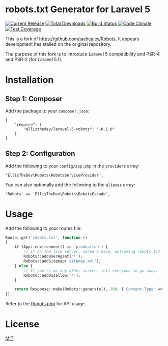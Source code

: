 # robots.txt Generator for Laravel 5

[![Current Release](https://img.shields.io/github/release/ellisthedev/laravel-5-robots.svg)](https://github.com/ellisthedev/laravel-5-robots/releases)
[![Total Downloads](https://img.shields.io/packagist/dt/ellisthedev/laravel-5-robots.svg)](https://packagist.org/packages/ellisthedev/laravel-5-robots)
[![Build Status](https://travis-ci.org/ellisthedev/laravel-5-robots.svg?branch=master)](https://travis-ci.org/ellisthedev/laravel-5-robots)
[![Code Climate](https://codeclimate.com/github/ellisthedev/laravel-5-robots/badges/gpa.svg)](https://codeclimate.com/github/ellisthedev/laravel-5-robots)
[![Test Coverage](https://codeclimate.com/github/ellisthedev/laravel-5-robots/badges/coverage.svg)](https://codeclimate.com/github/ellisthedev/laravel-5-robots)

This is a fork of https://github.com/jayhealey/Robots. It appears development
has stalled on the original repository.

The purpose of this fork is to introduce Laravel 5 compatibility and PSR-4 and
PSR-2 (for Laravel 5.1).

# Installation

## Step 1: Composer

Add the package to your `composer.json`:

```
{
    "require": {
        "ellisthedev/laravel-5-robots": "~0.1.0"
    }
}
```

## Step 2: Configuration

Add the following to your `config/app.php` in the `providers` array:

```
'EllisTheDev\Robots\RobotsServiceProvider',
```

You can also optionally add the following to the `aliases` array:

```
'Robots' => 'EllisTheDev\Robots\RobotsFacade',
```

# Usage

Add the following to your routes file:

```php
Route::get('robots.txt', function ()
{
    if (App::environment() == 'production') {
        // If on the live server, serve a nice, welcoming robots.txt.
        Robots::addUserAgent('*');
        Robots::addSitemap('sitemap.xml');
    } else {
        // If you're on any other server, tell everyone to go away.
        Robots::addDisallow('*');
    }

    return Response::make(Robots::generate(), 200, ['Content-Type' => 'text/plain']);
});
```

Refer to the [Robots.php](src/EllisTheDev/Robots/Robots.php) for API usage.

# License

[MIT](LICENSE)
